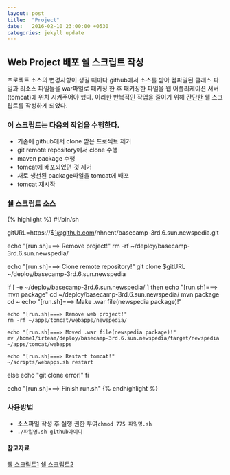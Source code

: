 ```yaml
---
layout: post
title:  "Project"
date:   2016-02-10 23:00:00 +0530
categories: jekyll update
---
```



## Web Project 배포 쉘 스크립트 작성
프로젝트 소스의 변경사항이 생길 때마다 github에서 소스를 받아 컴파일된 클래스 파일과 리소스 파일들을 war파일로 패키징 한 후 패키징한 파일을 웹 어플리케이션 서버(tomcat)에 위치 시켜주어야 했다.
이러한 반복적인 작업을 줄이기 위해 간단한 쉘 스크립트를 작성하게 되었다.

### 이 스크립트는 다음의 작업을 수행한다.
- 기존에 github에서 clone 받은 프로젝트 제거
- git remote repository에서 clone 수행
- maven package 수행
- tomcat에 배포되었던 것 제거
- 새로 생선된 package파일을 tomcat에 배포
- tomcat 재시작

### 쉘 스크립트 소스
{% highlight %} 
\#!/bin/sh

gitURL=https://$1@github.com/nhnent/basecamp-3rd.6.sun.newspedia.git

echo "[run.sh]===> Remove project!"
rm -rf ~/deploy/basecamp-3rd.6.sun.newspedia/

echo "[run.sh]===> Clone remote repository!"
git clone $gitURL ~/deploy/basecamp-3rd.6.sun.newspedia


if [ -e ~/deploy/basecamp-3rd.6.sun.newspedia/ ]
then
        echo "[run.sh]===> mvn package"
        cd ~/deploy/basecamp-3rd.6.sun.newspedia/
        mvn package
	cd ~
        echo "[run.sh]===> Make .war file(newspedia package)!"

	echo "[run.sh]===> Remove web project!"
	rm -rf ~/apps/tomcat/webapps/newspedia/
	
	echo "[run.sh]===> Moved .war file(newspedia package)!"
	mv /home1/irteam/deploy/basecamp-3rd.6.sun.newspedia/target/newspedia ~/apps/tomcat/webapps
	
	echo "[run.sh]===> Restart tomcat!"
	~/scripts/webapps.sh restart
else
	echo "git clone error!"
fi

echo "[run.sh]===> Finish run.sh"
{% endhighlight %} 

### 사용방법
- 소스파일 작성 후 실행 권한 부여```chmod 775 파일명.sh```
- ```./파일명.sh github아이디```

#### 참고자료
[쉘 스크립트1](http://webtn.tistory.com/entry/UNIX-%EB%82%98%EB%8F%84%EA%B0%9C%EB%B0%9C%EC%9E%90%EB%8B%A4-%EC%9E%89-%EC%B0%B8-%EC%89%AC%EC%9A%B4-Shell-%EC%8A%A4%ED%81%AC%EB%A6%BD%ED%8A%B8-%ED%95%9C%EB%B2%88-%ED%95%B4%EB%B3%BC%EA%B9%8C%EC%9A%94)
[쉘 스크립트2](http://www.dreamy.pe.kr/zbxe/CodeClip/3765734)
